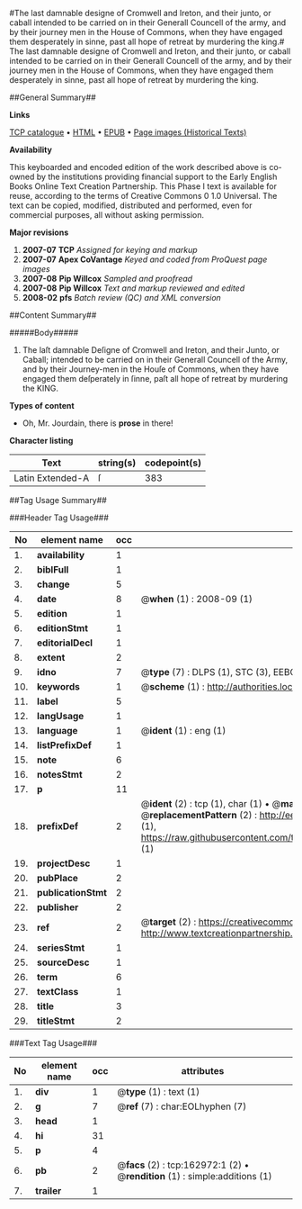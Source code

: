 #The last damnable designe of Cromwell and Ireton, and their junto, or caball intended to be carried on in their Generall Councell of the army, and by their journey men in the House of Commons, when they have engaged them desperately in sinne, past all hope of retreat by murdering the king.#
The last damnable designe of Cromwell and Ireton, and their junto, or caball intended to be carried on in their Generall Councell of the army, and by their journey men in the House of Commons, when they have engaged them desperately in sinne, past all hope of retreat by murdering the king.

##General Summary##

**Links**

[TCP catalogue](http://www.ota.ox.ac.uk/tcp/)  • 
[HTML](http://tei.it.ox.ac.uk/tcp/Texts-HTML/free/A88/A88721.html)  • 
[EPUB](http://tei.it.ox.ac.uk/tcp/Texts-EPUB/free/A88/A88721.epub) • 
[Page images (Historical Texts)](https://data.historicaltexts.jisc.ac.uk/view?pubId=eebo-99869928e&pageId=eebo-99869928e-162972-1)

**Availability**

This keyboarded and encoded edition of the
	       work described above is co-owned by the institutions
	       providing financial support to the Early English Books
	       Online Text Creation Partnership. This Phase I text is
	       available for reuse, according to the terms of Creative
	       Commons 0 1.0 Universal. The text can be copied,
	       modified, distributed and performed, even for
	       commercial purposes, all without asking permission.

**Major revisions**

1. __2007-07__ __TCP__ *Assigned for keying and markup*
1. __2007-07__ __Apex CoVantage__ *Keyed and coded from ProQuest page images*
1. __2007-08__ __Pip Willcox__ *Sampled and proofread*
1. __2007-08__ __Pip Willcox__ *Text and markup reviewed and edited*
1. __2008-02__ __pfs__ *Batch review (QC) and XML conversion*

##Content Summary##

#####Body#####

1. The laſt damnable Deſigne of Cromwell and Ireton, and their Junto, or Caball; intended to be carried on in their Generall Councell of the Army, and by their Journey-men in the Houſe of Commons, when they have engaged them deſperately in ſinne, paſt all hope of retreat by murdering the KING.

**Types of content**

  * Oh, Mr. Jourdain, there is **prose** in there!

**Character listing**


|Text|string(s)|codepoint(s)|
|---|---|---|
|Latin Extended-A|ſ|383|

##Tag Usage Summary##

###Header Tag Usage###

|No|element name|occ|attributes|
|---|---|---|---|
|1.|__availability__|1||
|2.|__biblFull__|1||
|3.|__change__|5||
|4.|__date__|8| @__when__ (1) : 2008-09 (1)|
|5.|__edition__|1||
|6.|__editionStmt__|1||
|7.|__editorialDecl__|1||
|8.|__extent__|2||
|9.|__idno__|7| @__type__ (7) : DLPS (1), STC (3), EEBO-CITATION (1), PROQUEST (1), VID (1)|
|10.|__keywords__|1| @__scheme__ (1) : http://authorities.loc.gov/ (1)|
|11.|__label__|5||
|12.|__langUsage__|1||
|13.|__language__|1| @__ident__ (1) : eng (1)|
|14.|__listPrefixDef__|1||
|15.|__note__|6||
|16.|__notesStmt__|2||
|17.|__p__|11||
|18.|__prefixDef__|2| @__ident__ (2) : tcp (1), char (1)  •  @__matchPattern__ (2) : ([0-9\-]+):([0-9IVX]+) (1), (.+) (1)  •  @__replacementPattern__ (2) : http://eebo.chadwyck.com/downloadtiff?vid=$1&page=$2 (1), https://raw.githubusercontent.com/textcreationpartnership/Texts/master/tcpchars.xml#$1 (1)|
|19.|__projectDesc__|1||
|20.|__pubPlace__|2||
|21.|__publicationStmt__|2||
|22.|__publisher__|2||
|23.|__ref__|2| @__target__ (2) : https://creativecommons.org/publicdomain/zero/1.0/ (1), http://www.textcreationpartnership.org/docs/. (1)|
|24.|__seriesStmt__|1||
|25.|__sourceDesc__|1||
|26.|__term__|6||
|27.|__textClass__|1||
|28.|__title__|3||
|29.|__titleStmt__|2||


###Text Tag Usage###

|No|element name|occ|attributes|
|---|---|---|---|
|1.|__div__|1| @__type__ (1) : text (1)|
|2.|__g__|7| @__ref__ (7) : char:EOLhyphen (7)|
|3.|__head__|1||
|4.|__hi__|31||
|5.|__p__|4||
|6.|__pb__|2| @__facs__ (2) : tcp:162972:1 (2)  •  @__rendition__ (1) : simple:additions (1)|
|7.|__trailer__|1||
